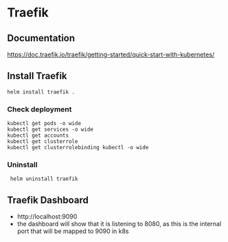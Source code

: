 # Traefik

## Documentation

https://doc.traefik.io/traefik/getting-started/quick-start-with-kubernetes/

## Install Traefik

    helm install traefik .

### Check deployment

    kubectl get pods -o wide
    kubectl get services -o wide
    kubectl get accounts
    kubectl get clusterrole
    kubectl get clusterrolebinding kubectl -o wide

### Uninstall

     helm uninstall traefik

## Traefik Dashboard

- http://localhost:9090
- the dashboard will show that it is listening to 8080, as this is the internal port that will be mapped to 9090 in k8s
